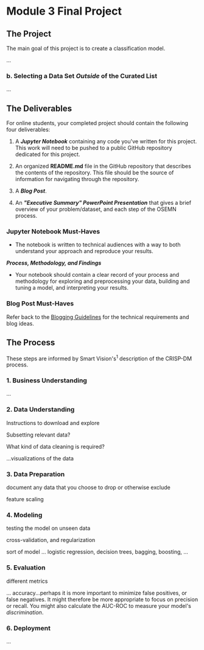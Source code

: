 
# Module 3 Final Project


## The Project

The main goal of this project is to create a classification model.

...

### b. Selecting a Data Set _Outside_ of the Curated List

...


## The Deliverables

For online students, your completed project should contain the following four deliverables:

1. A **_Jupyter Notebook_** containing any code you've written for this project. This work will need to be pushed to a public GitHub repository dedicated for this project.

2. An organized **README.md** file in the GitHub repository that describes the contents of the repository. This file should be the source of information for navigating through the repository. 

3. A **_Blog Post_**.

4. An **_"Executive Summary" PowerPoint Presentation_** that gives a brief overview of your problem/dataset, and each step of the OSEMN process.

### Jupyter Notebook Must-Haves

* The notebook is written to technical audiences with a way to both understand your approach and reproduce your results. 

**_Process, Methodology, and Findings_**

* Your notebook should contain a clear record of your process and methodology for exploring and preprocessing your data, building and tuning a model, and interpreting your results.

### Blog Post Must-Haves

Refer back to the [Blogging Guidelines](https://github.com/learn-co-curriculum/dsc-welcome-blogging-v2-1) for the technical requirements and blog ideas.

## The Process

These steps are informed by Smart Vision's<sup>1</sup> description of the CRISP-DM process.

### 1. Business Understanding

...

### 2. Data Understanding

Instructions to download and explore

Subsetting relevant data?

What kind of data cleaning is required?

...visualizations of the data

### 3. Data Preparation

document any data that you choose to drop or otherwise exclude

feature scaling

### 4. Modeling

testing the model on unseen data

cross-validation, and regularization

sort of model ... logistic regression, decision trees, bagging, boosting, ...

### 5. Evaluation

different metrics

... accuracy...perhaps it is more important to minimize false positives, or false negatives. It might therefore be more appropriate to focus on precision or recall. You might also calculate the AUC-ROC to measure your model's *discrimination*.

### 6. Deployment

...